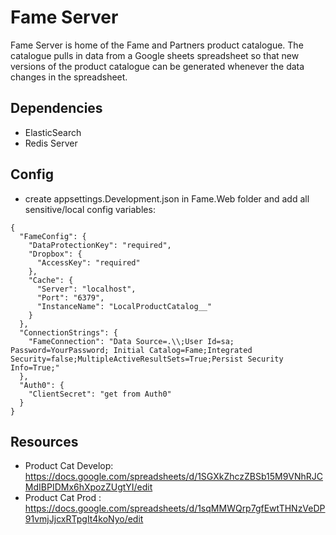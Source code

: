 # Fame Server

Fame Server is home of the Fame and Partners product catalogue. The catalogue pulls in data from a Google sheets spreadsheet so that new versions of the product catalogue can be generated whenever the data changes in the spreadsheet.

## Dependencies

- ElasticSearch
- Redis Server

## Config
- create appsettings.Development.json in Fame.Web folder and add all sensitive/local config variables:

```
{
  "FameConfig": {
    "DataProtectionKey": "required",
    "Dropbox": {
      "AccessKey": "required"
    },
    "Cache": {
      "Server": "localhost",
      "Port": "6379",
      "InstanceName": "LocalProductCatalog__"
    }
  },
  "ConnectionStrings": {
    "FameConnection": "Data Source=.\\;User Id=sa; Password=YourPassword; Initial Catalog=Fame;Integrated Security=false;MultipleActiveResultSets=True;Persist Security Info=True;"
  },
  "Auth0": {
    "ClientSecret": "get from Auth0"
  }
}
```

## Resources

- Product Cat Develop: https://docs.google.com/spreadsheets/d/1SGXkZhczZBSb15M9VNhRJCMdIBPIDMx6hXpozZUgtYI/edit
- Product Cat Prod   : https://docs.google.com/spreadsheets/d/1sqMMWQrp7gfEwtTHNzVeDP91vmjJjcxRTpgIt4koNyo/edit
